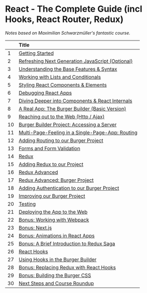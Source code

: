# React - The Complete Guide (incl Hooks, React Router, Redux)

_Notes based on Maximilian Schwarzmüller's fantastic course._

|     | Title                                                                                                               |
| :-- | :------------------------------------------------------------------------------------------------------------------ |
| 1   | [ Getting Started ](01-Getting-Started/README.md)                                                                   |
| 2   | [ Refreshing Next Generation JavaScript (Optional) ](02-Refreshing-Next-Generation-JS/README.md)                    |
| 3   | [ Understanding the Base Features & Syntax ](03-Understanding-the-Base-Features-and-Syntax/README.md)               |
| 4   | [ Working with Lists and Conditionals ](04-Working-with-Lists-and-Conditionals/README.md)                           |
| 5   | [ Styling React Components & Elements ](05-Styling-React-Components-and-Elements/README.md)                         |
| 6   | [ Debugging React Apps ](06-Debugging-React-Apps/README.md)                                                         |
| 7   | [ Diving Deeper into Components & React Internals ](07-Diving-Deeper-into-Components-and-React-Internals/README.md) |
| 8   | [ A Real App: The Burger Builder (Basic Version) ](08-A-Real-App--The-Burger-Builder/README.md)                     |
| 9   | [ Reaching out to the Web (Http / Ajax) ](09-Reaching-out-to-the-Web/README.md)                                     |
| 10  | [ Burger Builder Project: Accessing a Server ](10-Burger-Builder-Project--Accessing-a-Server/README.md)             |
| 11  | [ Multi-Page-Feeling in a Single-Page-App: Routing ](11-Multi-Page-Feeling-in-a-SPA-Routing/README.md)              |
| 12  | [ Adding Routing to our Burger Project ](12-Adding-Routing-to-our-Burger-Project/README.md)                         |
| 13  | [ Forms and Form Validation ](13-Forms-and-Form-Validation/README.md)                                               |
| 14  | [ Redux ](14-Redux/README.md)                                                                                       |
| 15  | [ Adding Redux to our Project ](15-Adding-Redux-to-our-Project/README.md)                                           |
| 16  | [ Redux Advanced ]()                                                                                                |
| 17  | [ Redux Advanced: Burger Project ]()                                                                                |
| 18  | [ Adding Authentication to our Burger Project ]()                                                                   |
| 19  | [ Improving our Burger Project ]()                                                                                  |
| 20  | [ Testing ]()                                                                                                       |
| 21  | [ Deploying the App to the Web ]()                                                                                  |
| 22  | [ Bonus: Working with Webpack ]()                                                                                   |
| 23  | [ Bonus: Next.js ]()                                                                                                |
| 24  | [ Bonus: Animations in React Apps ]()                                                                               |
| 25  | [ Bonus: A Brief Introduction to Redux Saga ]()                                                                     |
| 26  | [ React Hooks ]()                                                                                                   |
| 27  | [ Using Hooks in the Burger Builder ]()                                                                             |
| 28  | [ Bonus: Replacing Redux with React Hooks ]()                                                                       |
| 29  | [ Bonus: Building the Burger CSS ]()                                                                                |
| 30  | [ Next Steps and Course Roundup ]()                                                                                 |
